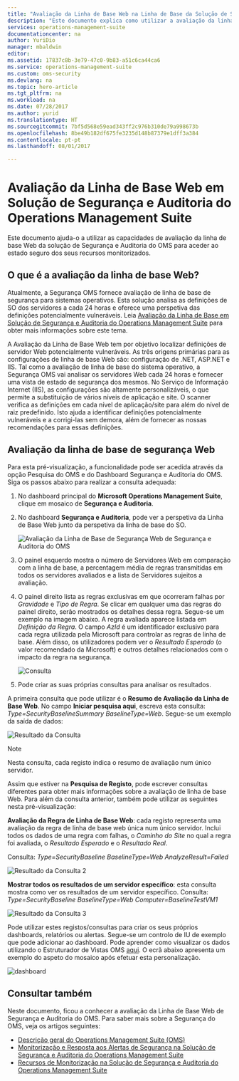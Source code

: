 ```yaml
---
title: "Avaliação da Linha de Base Web na Linha de Base da Solução de Segurança e Auditoria do Operations Management Suite | Microsoft Docs"
description: "Este documento explica como utilizar a avaliação da linha de base Web da solução de Segurança e Auditoria do OMS a fim de realizar uma avaliação da linha de base de todos os servidores Web monitorizados para fins de segurança e de conformidade."
services: operations-management-suite
documentationcenter: na
author: YuriDio
manager: mbaldwin
editor: 
ms.assetid: 17837c8b-3e79-47c0-9b83-a51c6ca44ca6
ms.service: operations-management-suite
ms.custom: oms-security
ms.devlang: na
ms.topic: hero-article
ms.tgt_pltfrm: na
ms.workload: na
ms.date: 07/28/2017
ms.author: yurid
ms.translationtype: HT
ms.sourcegitcommit: 7bf5d568e59ead343ff2c976b310de79a998673b
ms.openlocfilehash: 8be49b182df675fe3235d148b87379e1dff3a384
ms.contentlocale: pt-pt
ms.lasthandoff: 08/01/2017

---
```

# <a name="web-baseline-assessment-in-operations-management-suite-security-and-audit-solution"></a>Avaliação da Linha de Base Web em Solução de Segurança e Auditoria do Operations Management Suite
Este documento ajuda-o a utilizar as capacidades de avaliação da linha de base Web da solução de Segurança e Auditoria do OMS para aceder ao estado seguro dos seus recursos monitorizados.

## <a name="what-is-web-baseline-assessment"></a>O que é a avaliação da linha de base Web?
Atualmente, a Segurança OMS fornece avaliação de linha de base de segurança para sistemas operativos. Esta solução analisa as definições de SO dos servidores a cada 24 horas e oferece uma perspetiva das definições potencialmente vulneráveis. Leia [Avaliação da Linha de Base em Solução de Segurança e Auditoria do Operations Management Suite](https://docs.microsoft.com/azure/operations-management-suite/oms-security-baseline) para obter mais informações sobre este tema.

A Avaliação da Linha de Base Web tem por objetivo localizar definições de servidor Web potencialmente vulneráveis. As três origens primárias para as configurações de linha de base Web são: configuração de .NET, ASP.NET e IIS.  Tal como a avaliação de linha de base do sistema operativo, a Segurança OMS vai analisar os servidores Web cada 24 horas e fornecer uma vista de estado de segurança dos mesmos.  No Serviço de Informação Internet (IIS), as configurações são altamente personalizáveis, o que permite a substituição de vários níveis de aplicação e site. O scanner verifica as definições em cada nível de aplicação/site para além do nível de raiz predefinido. Isto ajuda a identificar definições potencialmente vulneráveis e a corrigi-las sem demora, além de fornecer as nossas recomendações para essas definições.


## <a name="web-security-baseline-assessment"></a>Avaliação da linha de base de segurança Web

Para esta pré-visualização, a funcionalidade pode ser acedida através da opção Pesquisa do OMS e do Dashboard Segurança e Auditoria do OMS. Siga os passos abaixo para realizar a consulta adequada:

1. No dashboard principal do **Microsoft Operations Management Suite**, clique em mosaico de **Segurança e Auditoria**.
2. No dashboard **Segurança e Auditoria**, pode ver a perspetiva da Linha de Base Web junto da perspetiva da linha de base do SO.
   
    ![Avaliação da Linha de Base de Segurança Web de Segurança e Auditoria do OMS](./media/oms-security-web-baseline/oms-security-web-baseline-fig5.png)

3. O painel esquerdo mostra o número de Servidores Web em comparação com a linha de base, a percentagem média de regras transmitidas em todos os servidores avaliados e a lista de Servidores sujeitos a avaliação.
4. O painel direito lista as regras exclusivas em que ocorreram falhas por *Gravidade* e *Tipo de Regra*. Se clicar em qualquer uma das regras do painel direito, serão mostrados os detalhes dessa regra. Segue-se um exemplo na imagem abaixo. A regra avaliada aparece listada em *Definição da Regra*. O campo *AzId* é um identificador exclusivo para cada regra utilizada pela Microsoft para controlar as regras de linha de base. Além disso, os utilizadores podem ver o *Resultado Esperado* (o valor recomendado da Microsoft) e outros detalhes relacionados com o impacto da regra na segurança.
    
    ![Consulta](./media/oms-security-web-baseline/oms-security-web-baseline-fig6.png)

5. Pode criar as suas próprias consultas para analisar os resultados. 

A primeira consulta que pode utilizar é o **Resumo de Avaliação da Linha de Base Web**. No campo **Iniciar pesquisa aqui**, escreva esta consulta: *Type=SecurityBaselineSummary BaselineType=Web*. Segue-se um exemplo da saída de dados:

![Resultado da Consulta](./media/oms-security-web-baseline/oms-security-web-baseline-fig7.png)

>[!NOTE] 
>Nesta consulta, cada registo indica o resumo de avaliação num único servidor.

Assim que estiver na **Pesquisa de Registo**, pode escrever consultas diferentes para obter mais informações sobre a avaliação de linha de base Web. Para além da consulta anterior, também pode utilizar as seguintes nesta pré-visualização:

**Avaliação da Regra de Linha de Base Web**: cada registo representa uma avaliação da regra de linha de base web única num único servidor. Inclui todos os dados de uma regra com falhas, o *Caminho do Site* no qual a regra foi avaliada, o *Resultado Esperado* e o *Resultado Real*.

Consulta: *Type=SecurityBaseline BaselineType=Web AnalyzeResult=Failed*

![Resultado da Consulta 2](./media/oms-security-web-baseline/oms-security-web-baseline-fig8.png)

**Mostrar todos os resultados de um servidor específico**: esta consulta mostra como ver os resultados de um servidor específico. Consulta: *Type=SecurityBaseline BaselineType=Web Computer=BaselineTestVM1*

![Resultado da Consulta 3](./media/oms-security-web-baseline/oms-security-web-baseline-fig3.png)

Pode utilizar estes registos/consultas para criar os seus próprios dashboards, relatórios ou alertas. Segue-se um controlo de IU de exemplo que pode adicionar ao dashboard. Pode aprender como visualizar os dados utilizando o Estruturador de Vistas OMS [aqui](https://blogs.technet.microsoft.com/msoms/2016/06/30/oms-view-designer-visualize-your-data-your-way/). O ecrã abaixo apresenta um exemplo do aspeto do mosaico após efetuar esta personalização.

![dashboard](./media/oms-security-web-baseline/oms-security-web-baseline-fig4.png)

## <a name="see-also"></a>Consultar também
Neste documento, ficou a conhecer a avaliação da Linha de Base Web de Segurança e Auditoria do OMS. Para saber mais sobre a Segurança do OMS, veja os artigos seguintes:

* [Descrição geral do Operations Management Suite (OMS)](operations-management-suite-overview.md)
* [Monitorização e Resposta aos Alertas de Segurança na Solução de Segurança e Auditoria do Operations Management Suite](oms-security-responding-alerts.md)
* [Recursos de Monitorização na Solução de Segurança e Auditoria do Operations Management Suite](oms-security-monitoring-resources.md)


